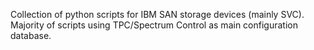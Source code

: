 Collection of python scripts for IBM SAN storage devices (mainly SVC).
Majority of scripts using TPC/Spectrum Control as main configuration database.

